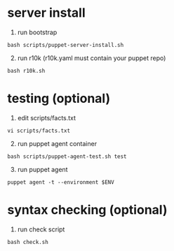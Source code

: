 # server install
1. run bootstrap
```
bash scripts/puppet-server-install.sh
```
2. run r10k (r10k.yaml must contain your puppet repo)
```
bash r10k.sh
```

# testing (optional)
1. edit scripts/facts.txt
```
vi scripts/facts.txt
```
2. run puppet agent container
```
bash scripts/puppet-agent-test.sh test
```
3. run puppet agent
```
puppet agent -t --environment $ENV
```

# syntax checking (optional)
1. run check script
```
bash check.sh
```
